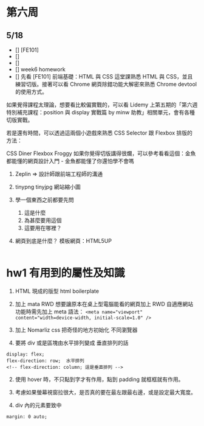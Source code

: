 # 第六周 
## 5/18

- [] [FE101]
- [] 
- []
- [] week6 homework
- [] 
先看 [FE101] 前端基礎：HTML 與 CSS 這堂課熟悉 HTML 與 CSS，並且練習切版。接著可以看 Chrome 網頁除錯功能大解密來熟悉 Chrome devtool 的使用方式。

如果覺得課程太理論，想要看比較偏實戰的，可以看 Lidemy 上第五期的「第六週特別補充課程：position 與 display 實戰篇 by minw 助教」相關單元，會有各種切版實戰。

若是還有時間，可以透過這兩個小遊戲來熟悉 CSS Selector 跟 Flexbox 排版的方法：

CSS Diner
Flexbox Froggy
如果你覺得切版講得很爛，可以參考看看這個：金魚都能懂的網頁設計入門 - 金魚都能懂了你還怕學不會嗎

1. Zeplin => 設計師跟前端工程師的溝通
2. tinypng tinyjpg 網站縮小圖

3. 學一個東西之前都要先問
	1. 這是什麼 
	2. 為甚麼要用這個
	3. 這要用在哪裡？

1. 網頁到底是什麼？
模板網頁：HTML5UP

```css=

```
# hw1 有用到的屬性及知識
1. HTML 現成的版型 html boilerplate

2. 加上 mata RWD
想要讓原本在桌上型電腦能看的網頁加上 RWD 自適應網站功能時需先加上 meta 語法：
`<meta name="viewport" content="width=device-width, initial-scale=1.0" />`

3. 加上 Nomarliz css
把奇怪的地方初始化
不同瀏覽器



1. 要將 div 或是區塊由水平排列變成 垂直排列的話
```css=
display: flex;
flex-direction: row;  水平排列
<!-- flex-direction: column; 這是垂直排列 -->
```

2. 使用 hover 時，不只點到字才有作用，點到 padding 就框框就有作用。

3. 考慮如果螢幕視窗拉很大，是否真的要在最左跟最右邊，或是設定最大寬度。

4. div 內的元素要致中
```
margin: 0 auto;
```
